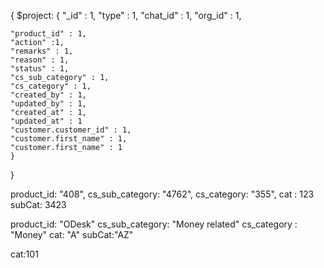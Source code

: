 

{
   $project: {
       "_id" : 1,
    "type" : 1,
    "chat_id" : 1,
    "org_id" : 1,

    "product_id" : 1,
    "action" :1,
    "remarks" : 1,
    "reason" : 1,
    "status" : 1,
    "cs_sub_category" : 1,
    "cs_category" : 1,
    "created_by" : 1,
    "updated_by" : 1,
    "created_at" : 1,
    "updated_at" : 1
	"customer.customer_id" : 1,
	"customer.first_name" : 1,
	"customer.first_name" : 1
    }
}

product_id: "408", 
cs_sub_category: "4762",
cs_category: "355",
cat : 123
subCat: 3423


product_id: "ODesk"
cs_sub_category: "Money related"
cs_category : "Money"
cat: "A"
subCat:"AZ"


cat:101



